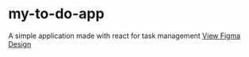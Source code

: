 # my-to-do-app
A simple application made with react for task management
[View Figma Design](https://www.figma.com/proto/yQIW86MVJ6CUqkX8KQ8Qba/my-todo-app?type=design&node-id=1-2&t=WwSxYfxkWKhMVDWh-1&scaling=scale-down&page-id=0%3A1&starting-point-node-id=1%3A2&mode=design)
